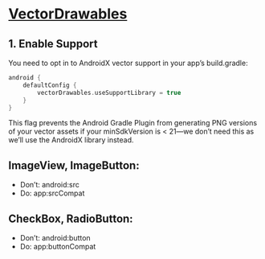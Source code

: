 # **[VectorDrawables](https://medium.com/androiddevelopers/using-vector-assets-in-android-apps-4318fd662eb9)** 

## 1. Enable Support
You need to opt in to AndroidX vector support in your app’s build.gradle:
```gradle 
android {
    defaultConfig {
        vectorDrawables.useSupportLibrary = true
    }
}
```
This flag prevents the Android Gradle Plugin from generating PNG versions of your vector assets if your minSdkVersion is < 21—we don’t need this as we’ll use the AndroidX library instead.

## ImageView, ImageButton:
* Don’t: android:src
* Do: app:srcCompat

## CheckBox, RadioButton:
* Don’t: android:button
* Do: app:buttonCompat
